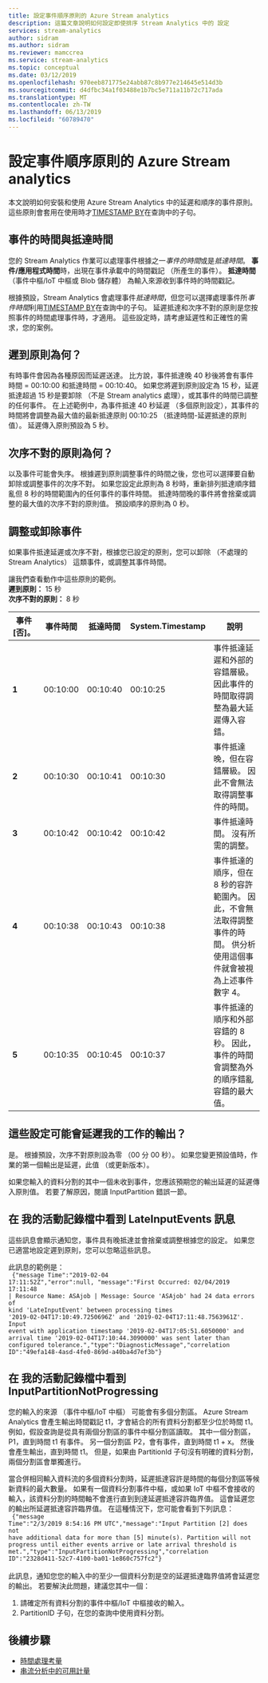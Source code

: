 ```yaml
---
title: 設定事件順序原則的 Azure Stream analytics
description: 這篇文章說明如何設定即使排序 Stream Analytics 中的 設定
services: stream-analytics
author: sidram
ms.author: sidram
ms.reviewer: mamccrea
ms.service: stream-analytics
ms.topic: conceptual
ms.date: 03/12/2019
ms.openlocfilehash: 970eeb871775e24abb87c8b977e214645e514d3b
ms.sourcegitcommit: d4dfbc34a1f03488e1b7bc5e711a11b72c717ada
ms.translationtype: MT
ms.contentlocale: zh-TW
ms.lasthandoff: 06/13/2019
ms.locfileid: "60789470"
---
```

# <a name="configuring-event-ordering-policies-for-azure-stream-analytics"></a>設定事件順序原則的 Azure Stream analytics

本文說明如何安裝和使用 Azure Stream Analytics 中的延遲和順序的事件原則。 這些原則會套用在使用時才[TIMESTAMP BY](https://docs.microsoft.com/stream-analytics-query/timestamp-by-azure-stream-analytics)在查詢中的子句。

## <a name="event-time-and-arrival-time"></a>事件的時間與抵達時間

您的 Stream Analytics 作業可以處理事件根據之一*事件的時間*或是*抵達時間*。 **事件/應用程式時間**時，出現在事件承載中的時間戳記 （所產生的事件）。 **抵達時間**（事件中樞/IoT 中樞或 Blob 儲存體） 為輸入來源收到事件時的時間戳記。 

根據預設，Stream Analytics 會處理事件*抵達時間*，但您可以選擇處理事件所*事件時間*利用[TIMESTAMP BY](https://docs.microsoft.com/stream-analytics-query/timestamp-by-azure-stream-analytics)在查詢中的子句。 延遲抵達和次序不對的原則是您按照事件的時間處理事件時，才適用。 這些設定時，請考慮延遲性和正確性的需求，您的案例。 

## <a name="what-is-late-arrival-policy"></a>遲到原則為何？

有時事件會因為各種原因而延遲送達。 比方說，事件抵達晚 40 秒後將會有事件時間 = 00:10:00 和抵達時間 = 00:10:40。 如果您將遲到原則設定為 15 秒，延遲抵達超過 15 秒是要卸除 （不是 Stream analytics 處理），或其事件的時間已調整的任何事件。 在上述範例中，為事件抵達 40 秒延遲 （多個原則設定），其事件的時間將會調整為最大值的最新抵達原則 00:10:25 （抵達時間-延遲抵達的原則值）。 延遲傳入原則預設為 5 秒。

## <a name="what-is-out-of-order-policy"></a>次序不對的原則為何？ 

以及事件可能會失序。 根據遲到原則調整事件的時間之後，您也可以選擇要自動卸除或調整事件的次序不對。 如果您設定此原則為 8 秒時，重新排列抵達順序錯亂但 8 秒的時間範圍內的任何事件的事件時間。 抵達時間晚的事件將會捨棄或調整的最大值的次序不對的原則值。 預設順序的原則為 0 秒。 

## <a name="adjust-or-drop-events"></a>調整或卸除事件

如果事件抵達延遲或次序不對，根據您已設定的原則，您可以卸除 （不處理的 Stream Analytics） 這類事件，或調整其事件時間。

讓我們查看動作中這些原則的範例。
<br> **遲到原則：** 15 秒
<br> **次序不對的原則：** 8 秒

| 事件 [否]。 | 事件時間 | 抵達時間 | System.Timestamp | 說明 |
| --- | --- | --- | --- | --- |
| **1** | 00:10:00  | 00:10:40  | 00:10:25  | 事件抵達延遲和外部的容錯層級。 因此事件的時間取得調整為最大延遲傳入容錯。  |
| **2** | 00:10:30 | 00:10:41  | 00:10:30  | 事件抵達晚，但在容錯層級。 因此不會無法取得調整事件的時間。  |
| **3** | 00:10:42 | 00:10:42 | 00:10:42 | 事件抵達時間。 沒有所需的調整。  |
| **4** | 00:10:38  | 00:10:43  | 00:10:38 | 事件抵達的順序，但在 8 秒的容許範圍內。 因此，不會無法取得調整事件的時間。 供分析使用這個事件就會被視為上述事件數字 4。  |
| **5** | 00:10:35 | 00:10:45  | 00:10:37 | 事件抵達的順序和外部容錯的 8 秒。 因此，事件的時間會調整為外的順序錯亂容錯的最大值。 |

## <a name="can-these-settings-delay-output-of-my-job"></a>這些設定可能會延遲我的工作的輸出？ 

是。 根據預設，次序不對原則設為零 （00 分 00 秒）。 如果您變更預設值時，作業的第一個輸出是延遲，此值 （或更新版本）。 

如果您輸入的資料分割的其中一個未收到事件，您應該預期您的輸出延遲的延遲傳入原則值。 若要了解原因，閱讀 InputPartition 錯誤一節。 

## <a name="i-see-lateinputevents-messages-in-my-activity-log"></a>在 我的活動記錄檔中看到 LateInputEvents 訊息

這些訊息會顯示通知您，事件具有晚抵達並會捨棄或調整根據您的設定。 如果您已適當地設定遲到原則，您可以忽略這些訊息。 

此訊息的範例是： <br>
<code>
{"message Time":"2019-02-04 17:11:52Z","error":null,
"message":"First Occurred: 02/04/2019 17:11:48 | Resource Name: ASAjob | Message: Source 'ASAjob' had 24 data errors of kind 'LateInputEvent' between processing times '2019-02-04T17:10:49.7250696Z' and '2019-02-04T17:11:48.7563961Z'. Input event with application timestamp '2019-02-04T17:05:51.6050000' and arrival time '2019-02-04T17:10:44.3090000' was sent later than configured tolerance.","type":"DiagnosticMessage","correlation ID":"49efa148-4asd-4fe0-869d-a40ba4d7ef3b"} 
</code>

## <a name="i-see-inputpartitionnotprogressing-in-my-activity-log"></a>在 我的活動記錄檔中看到 InputPartitionNotProgressing

您的輸入的來源 （事件中樞/IoT 中樞） 可能會有多個分割區。 Azure Stream Analytics 會產生輸出時間戳記 t1，才會結合的所有資料分割都至少位於時間 t1。 例如，假設查詢是從具有兩個分割區的事件中樞分割區讀取。 其中一個分割區，P1，直到時間 t1 有事件。 另一個分割區 P2，會有事件，直到時間 t1 + x。 然後會產生輸出，直到時間 t1。 但是，如果由 PartitionId 子句沒有明確的資料分割，兩個分割區會單獨進行。 

當合併相同輸入資料流的多個資料分割時，延遲抵達容許是時間的每個分割區等候新資料的最大數量。 如果有一個資料分割事件中樞，或如果 IoT 中樞不會接收的輸入，該資料分割的時間軸不會進行直到到達延遲抵達容許臨界值。 這會延遲您的輸出所延遲抵達容許臨界值。 在這種情況下，您可能會看到下列訊息：
<br><code>
{"message Time":"2/3/2019 8:54:16 PM UTC","message":"Input Partition [2] does not have additional data for more than [5] minute(s). Partition will not progress until either events arrive or late arrival threshold is met.","type":"InputPartitionNotProgressing","correlation ID":"2328d411-52c7-4100-ba01-1e860c757fc2"} 
</code><br><br>
此訊息，通知您您的輸入中的至少一個資料分割是空的延遲抵達臨界值將會延遲您的輸出。 若要解決此問題，建議您其中一個： 
1. 請確定所有資料分割的事件中樞/IoT 中樞接收的輸入。 
2. PartitionID 子句，在您的查詢中使用資料分割。 

## <a name="next-steps"></a>後續步驟
* [時間處理考量](stream-analytics-time-handling.md)
* [串流分析中的可用計量](https://docs.microsoft.com/azure/stream-analytics/stream-analytics-monitoring#metrics-available-for-stream-analytics)
